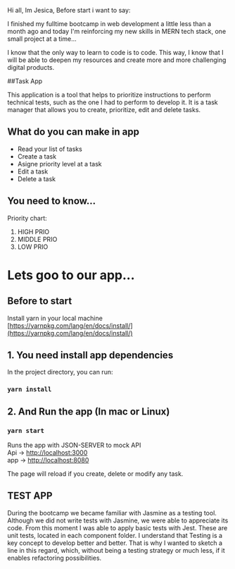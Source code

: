 Hi all, Im Jesica, Before start i want to say:

I finished my fulltime bootcamp in web development a little less than a month ago and today I'm reinforcing my new skills in MERN tech stack, one small project at a time...

I know that the only way to learn to code is to code. This way, I know that I will be able to deepen my resources and create more and more challenging digital products.

##Task App

This application is a tool that helps to prioritize instructions to perform technical tests, such as the one I had to perform to develop it.
It is a task manager that allows you to create, prioritize, edit and delete tasks.

## What do you can make in app

- Read your list of tasks 
- Create a task
- Asigne priority level at a task 
- Edit a task 
- Delete a task

## You need to know...
Priority chart: 
1) HIGH PRIO
2) MIDDLE PRIO
3) LOW PRIO

# Lets goo to our app...

## Before to start

Install yarn in your local machine [https://yarnpkg.com/lang/en/docs/install/](https://yarnpkg.com/lang/en/docs/install/)

## 1. You need install app dependencies

In the project directory, you can run:

### `yarn install`

## 2. And Run the app (In mac or Linux)

### `yarn start`

Runs the app with JSON-SERVER to mock API\
Api ->  [http://localhost:3000](http://localhost:3000)\
app ->  [http://localhost:8080](http://localhost:8080)

The page will reload if you create, delete or modify any task.

## TEST APP
During the bootcamp we became familiar with Jasmine as a testing tool. Although we did not write tests with Jasmine, we were able to appreciate its code.
From this moment I was able to apply basic tests with Jest. These are unit tests, located in each component folder. I understand that Testing is a key concept to develop better and better. That is why I wanted to sketch a line in this regard, which, without being a testing strategy or much less, if it enables refactoring possibilities.

